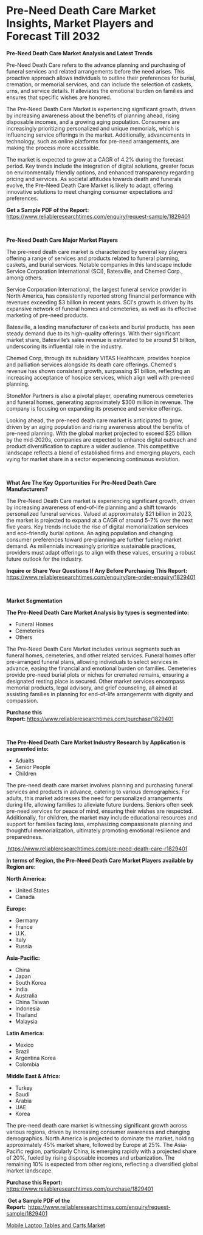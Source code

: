 <p><h1>Pre-Need Death Care Market Insights, Market Players and Forecast Till 2032</h1></p><p><strong>Pre-Need Death Care Market Analysis and Latest Trends</strong></p>
<p><p>Pre-Need Death Care refers to the advance planning and purchasing of funeral services and related arrangements before the need arises. This proactive approach allows individuals to outline their preferences for burial, cremation, or memorial services, and can include the selection of caskets, urns, and service details. It alleviates the emotional burden on families and ensures that specific wishes are honored.</p><p>The Pre-Need Death Care Market is experiencing significant growth, driven by increasing awareness about the benefits of planning ahead, rising disposable incomes, and a growing aging population. Consumers are increasingly prioritizing personalized and unique memorials, which is influencing service offerings in the market. Additionally, advancements in technology, such as online platforms for pre-need arrangements, are making the process more accessible.</p><p>The market is expected to grow at a CAGR of 4.2% during the forecast period. Key trends include the integration of digital solutions, greater focus on environmentally friendly options, and enhanced transparency regarding pricing and services. As societal attitudes towards death and funerals evolve, the Pre-Need Death Care Market is likely to adapt, offering innovative solutions to meet changing consumer expectations and preferences.</p></p>
<p><strong>Get a Sample PDF of the Report:&nbsp;</strong> <a href="https://www.reliableresearchtimes.com/enquiry/request-sample/1829401?utm_campaign=3088&utm_medium=2&utm_source=Github&utm_content=ia&utm_term=26032025&utm_id=pre-need-death-care">https://www.reliableresearchtimes.com/enquiry/request-sample/1829401</a></p>
<p>&nbsp;</p>
<p><strong>Pre-Need Death Care Major Market Players</strong></p>
<p><p>The pre-need death care market is characterized by several key players offering a range of services and products related to funeral planning, caskets, and burial services. Notable companies in this landscape include Service Corporation International (SCI), Batesville, and Chemed Corp., among others.</p><p>Service Corporation International, the largest funeral service provider in North America, has consistently reported strong financial performance with revenues exceeding $3 billion in recent years. SCI's growth is driven by its expansive network of funeral homes and cemeteries, as well as its effective marketing of pre-need products.</p><p>Batesville, a leading manufacturer of caskets and burial products, has seen steady demand due to its high-quality offerings. With their significant market share, Batesville’s sales revenue is estimated to be around $1 billion, underscoring its influential role in the industry.</p><p>Chemed Corp, through its subsidiary VITAS Healthcare, provides hospice and palliation services alongside its death care offerings. Chemed's revenue has shown consistent growth, surpassing $1 billion, reflecting an increasing acceptance of hospice services, which align well with pre-need planning.</p><p>StoneMor Partners is also a pivotal player, operating numerous cemeteries and funeral homes, generating approximately $300 million in revenue. The company is focusing on expanding its presence and service offerings.</p><p>Looking ahead, the pre-need death care market is anticipated to grow, driven by an aging population and rising awareness about the benefits of pre-need planning. With the global market projected to exceed $25 billion by the mid-2020s, companies are expected to enhance digital outreach and product diversification to capture a wider audience. This competitive landscape reflects a blend of established firms and emerging players, each vying for market share in a sector experiencing continuous evolution.</p></p>
<p>&nbsp;</p>
<p><strong>What Are The Key Opportunities For Pre-Need Death Care Manufacturers?</strong></p>
<p><p>The Pre-Need Death Care market is experiencing significant growth, driven by increasing awareness of end-of-life planning and a shift towards personalized funeral services. Valued at approximately $21 billion in 2023, the market is projected to expand at a CAGR of around 5-7% over the next five years. Key trends include the rise of digital memorialization services and eco-friendly burial options. An aging population and changing consumer preferences toward pre-planning are further fueling market demand. As millennials increasingly prioritize sustainable practices, providers must adapt offerings to align with these values, ensuring a robust future outlook for the industry.</p></p>
<p><strong>Inquire or Share Your Questions If Any Before Purchasing This Report:</strong> <a href="https://www.reliableresearchtimes.com/enquiry/pre-order-enquiry/1829401?utm_campaign=3088&utm_medium=2&utm_source=Github&utm_content=ia&utm_term=26032025&utm_id=pre-need-death-care">https://www.reliableresearchtimes.com/enquiry/pre-order-enquiry/1829401</a></p>
<p>&nbsp;</p>
<p><strong>Market Segmentation</strong></p>
<p><strong>The Pre-Need Death Care Market Analysis by types is segmented into:</strong></p>
<p><ul><li>Funeral Homes</li><li>Cemeteries</li><li>Others</li></ul></p>
<p><p>The Pre-Need Death Care Market includes various segments such as funeral homes, cemeteries, and other related services. Funeral homes offer pre-arranged funeral plans, allowing individuals to select services in advance, easing the financial and emotional burden on families. Cemeteries provide pre-need burial plots or niches for cremated remains, ensuring a designated resting place is secured. Other market services encompass memorial products, legal advisory, and grief counseling, all aimed at assisting families in planning for end-of-life arrangements with dignity and compassion.</p></p>
<p><strong>Purchase this Report:&nbsp;</strong><a href="https://www.reliableresearchtimes.com/purchase/1829401?utm_campaign=3088&utm_medium=2&utm_source=Github&utm_content=ia&utm_term=26032025&utm_id=pre-need-death-care">https://www.reliableresearchtimes.com/purchase/1829401</a></p>
<p>&nbsp;</p>
<p><strong>The Pre-Need Death Care Market Industry Research by Application is segmented into:</strong></p>
<p><ul><li>Adualts</li><li>Senior People</li><li>Children</li></ul></p>
<p><p>The pre-need death care market involves planning and purchasing funeral services and products in advance, catering to various demographics. For adults, this market addresses the need for personalized arrangements during life, allowing families to alleviate future burdens. Seniors often seek pre-need services for peace of mind, ensuring their wishes are respected. Additionally, for children, the market may include educational resources and support for families facing loss, emphasizing compassionate planning and thoughtful memorialization, ultimately promoting emotional resilience and preparedness.</p></p>
<p><a href="https://www.reliableresearchtimes.com/pre-need-death-care-r1829401?utm_campaign=3088&utm_medium=2&utm_source=Github&utm_content=ia&utm_term=26032025&utm_id=pre-need-death-care">&nbsp;https://www.reliableresearchtimes.com/pre-need-death-care-r1829401</a></p>
<p><strong>In terms of Region, the Pre-Need Death Care Market Players available by Region are:</strong></p>
<p>
    <p> <strong> North America: </strong>
        <ul>
            <li>United States</li>
            <li>Canada</li>
        </ul>
        </p> 
    <p> <strong> Europe: </strong>
        <ul>
            <li>Germany</li>
            <li>France</li>
            <li>U.K.</li>
            <li>Italy</li>
            <li>Russia</li>
        </ul>
        </p> 
    <p> <strong> Asia-Pacific: </strong>
        <ul>
            <li>China</li>
            <li>Japan</li>
            <li>South Korea</li>
            <li>India</li>
            <li>Australia</li>
            <li>China Taiwan</li>
            <li>Indonesia</li>
            <li>Thailand</li>
            <li>Malaysia</li>
        </ul>
        </p> 
    <p> <strong> Latin America: </strong>
        <ul>
            <li>Mexico</li>
            <li>Brazil</li>
            <li>Argentina Korea</li>
            <li>Colombia</li>
        </ul>
        </p> 
    <p> <strong> Middle East & Africa: </strong>
        <ul>
            <li>Turkey</li>
            <li>Saudi</li>
            <li>Arabia</li>
            <li>UAE</li>
            <li>Korea</li>
        </ul>
    </p>
    </p>
<p><p>The pre-need death care market is witnessing significant growth across various regions, driven by increasing consumer awareness and changing demographics. North America is projected to dominate the market, holding approximately 45% market share, followed by Europe at 25%. The Asia-Pacific region, particularly China, is emerging rapidly with a projected share of 20%, fueled by rising disposable incomes and urbanization. The remaining 10% is expected from other regions, reflecting a diversified global market landscape.</p></p>
<p><strong>Purchase this Report: </strong><a href="https://www.reliableresearchtimes.com/purchase/1829401?utm_campaign=3088&utm_medium=2&utm_source=Github&utm_content=ia&utm_term=26032025&utm_id=pre-need-death-care">https://www.reliableresearchtimes.com/purchase/1829401</a></p>
<p>&nbsp;<strong>Get a Sample PDF of the Report:&nbsp;&nbsp;</strong><a href="https://www.reliableresearchtimes.com/enquiry/request-sample/1829401?utm_campaign=3088&utm_medium=2&utm_source=Github&utm_content=ia&utm_term=26032025&utm_id=pre-need-death-care">https://www.reliableresearchtimes.com/enquiry/request-sample/1829401</a></p>
<p><strong></strong></p>
<p><p><a href="https://github.com/dushornerfe/Market-Research-Report-List-1/blob/main/mobile-laptop-tables-and-carts-market.md?utm_campaign=3088&utm_medium=2&utm_source=Github&utm_content=ia&utm_term=26032025&utm_id=pre-need-death-care">Mobile Laptop Tables and Carts Market</a></p></p>